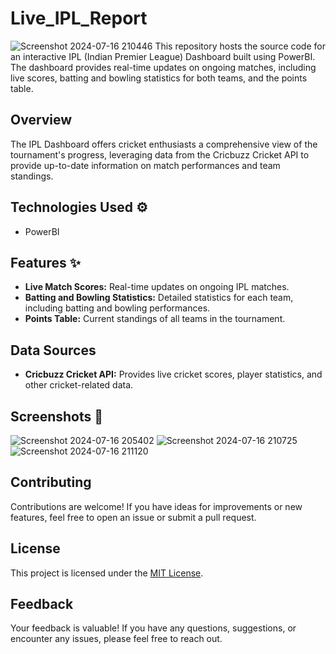 # Live_IPL_Report
![Screenshot 2024-07-16 210446](https://github.com/user-attachments/assets/373a3706-338f-4a6b-b844-10e6133e9d8c) 
This repository hosts the source code for an interactive IPL (Indian Premier League) Dashboard built using PowerBI. The dashboard provides real-time updates on ongoing matches, including live scores, batting and bowling statistics for both teams, and the points table.

## Overview
The IPL Dashboard offers cricket enthusiasts a comprehensive view of the tournament's progress, leveraging data from the Cricbuzz Cricket API to provide up-to-date information on match performances and team standings.

## Technologies Used ⚙
- PowerBI

## Features ✨
- **Live Match Scores:** Real-time updates on ongoing IPL matches.
- **Batting and Bowling Statistics:** Detailed statistics for each team, including batting and bowling performances.
- **Points Table:** Current standings of all teams in the tournament.

## Data Sources
- **Cricbuzz Cricket API:** Provides live cricket scores, player statistics, and other cricket-related data.

## Screenshots 📸
![Screenshot 2024-07-16 205402](https://github.com/user-attachments/assets/225bd7ee-5809-49d4-b869-1e57aee77cc7)
![Screenshot 2024-07-16 210725](https://github.com/user-attachments/assets/936dd6fa-13e5-4d91-a5ab-5faa0e764982)
![Screenshot 2024-07-16 211120](https://github.com/user-attachments/assets/43a8e86b-4318-4365-8bf3-f824fa9c2af4)

## Contributing
Contributions are welcome! If you have ideas for improvements or new features, feel free to open an issue or submit a pull request.

## License
This project is licensed under the [MIT License](LICENSE).

## Feedback
Your feedback is valuable! If you have any questions, suggestions, or encounter any issues, please feel free to reach out.



